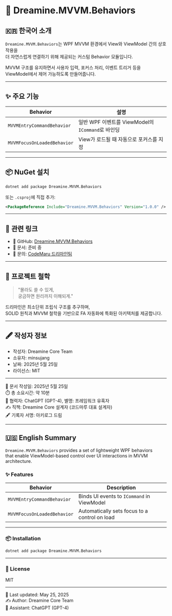 ﻿# 🌟 Dreamine.MVVM.Behaviors

## 🇰🇷 한국어 소개

`Dreamine.MVVM.Behaviors`는 WPF MVVM 환경에서 View와 ViewModel 간의 상호작용을  
더 자연스럽게 연결하기 위해 제공되는 커스텀 Behavior 모듈입니다.

MVVM 구조를 유지하면서 사용자 입력, 포커스 처리, 이벤트 트리거 등을  
ViewModel에서 제어 가능하도록 만들어줍니다.

---

## ✨ 주요 기능

| Behavior | 설명 |
|----------|------|
| `MVVMEntryCommandBehavior` | 일반 WPF 이벤트를 ViewModel의 `ICommand`로 바인딩 |
| `MVVMFocusOnLoadedBehavior` | View가 로드될 때 자동으로 포커스를 지정 |

---

## 📦 NuGet 설치

```bash
dotnet add package Dreamine.MVVM.Behaviors
```

또는 `.csproj`에 직접 추가:

```xml
<PackageReference Include="Dreamine.MVVM.Behaviors" Version="1.0.0" />
```

---

## 🔗 관련 링크

- 📁 GitHub: [Dreamine.MVVM.Behaviors](https://github.com/CodeMaru-Dreamine/Dreamine.MVVM.Behaviors)
- 📝 문서: 준비 중
- 💬 문의: [CodeMaru 드리마인팀](mailto:togood1983@gmail.com)

---

## 🧙 프로젝트 철학

> "몰라도 쓸 수 있게,  
> 궁금하면 원리까지 이해되게."

드리마인은 최소단위 조립식 구조를 추구하며,  
SOLID 원칙과 MVVM 철학을 기반으로 FA 자동화에 특화된 아키텍처를 제공합니다.

---

## 🖋️ 작성자 정보

- 작성자: Dreamine Core Team  
- 소유자: minsujang  
- 날짜: 2025년 5월 25일  
- 라이선스: MIT

---

📅 문서 작성일: 2025년 5월 25일  
⏱️ 총 소요시간: 약 10분  
🤖 협력자: ChatGPT (GPT-4), 별명: 프레임워크 유혹자  
✍️ 직책: Dreamine Core 설계자 (코드마루 대표 설계자)  
🖋️ 기록자 서명: 아키로그 드림

---

## 🇺🇸 English Summary

`Dreamine.MVVM.Behaviors` provides a set of lightweight WPF behaviors  
that enable ViewModel-based control over UI interactions in MVVM architecture.

### ✨ Features

| Behavior | Description |
|----------|-------------|
| `MVVMEntryCommandBehavior` | Binds UI events to `ICommand` in ViewModel |
| `MVVMFocusOnLoadedBehavior` | Automatically sets focus to a control on load |

---

### 📦 Installation

```bash
dotnet add package Dreamine.MVVM.Behaviors
```

---

### 🔖 License

MIT

---

📅 Last updated: May 25, 2025  
✍️ Author: Dreamine Core Team  
🤖 Assistant: ChatGPT (GPT-4)
